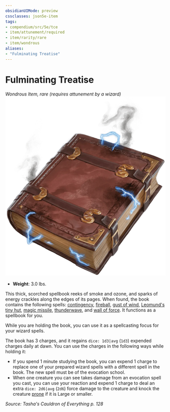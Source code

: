 ```yaml
---
obsidianUIMode: preview
cssclasses: json5e-item
tags:
- compendium/src/5e/tce
- item/attunement/required
- item/rarity/rare
- item/wondrous
aliases: 
- "Fulminating Treatise"
---
```

# Fulminating Treatise
*Wondrous Item, rare (requires attunement by a wizard)*  
![](4-Resources/Compendium/items/img/fulminating-treatise.webp#right)  

- **Weight**: 3.0 lbs.

This thick, scorched spellbook reeks of smoke and ozone, and sparks of energy crackles along the edges of its pages. When found, the book contains the following spells: [contingency](4-Resources/Compendium/spells/contingency.md), [fireball](4-Resources/Compendium/spells/fireball.md), [gust of wind](4-Resources/Compendium/spells/gust-of-wind.md), [Leomund's tiny hut](4-Resources/Compendium/spells/leomunds-tiny-hut.md), [magic missile](4-Resources/Compendium/spells/magic-missile.md), [thunderwave](4-Resources/Compendium/spells/thunderwave.md), and [wall of force](4-Resources/Compendium/spells/wall-of-force.md). It functions as a spellbook for you.

While you are holding the book, you can use it as a spellcasting focus for your wizard spells.

The book has 3 charges, and it regains `dice: 1d3|avg` (`1d3`) expended charges daily at dawn. You can use the charges in the following ways while holding it:

- If you spend 1 minute studying the book, you can expend 1 charge to replace one of your prepared wizard spells with a different spell in the book. The new spell must be of the evocation school.  
- When one creature you can see takes damage from an evocation spell you cast, you can use your reaction and expend 1 charge to deal an extra `dice: 2d6|avg` (`2d6`) force damage to the creature and knock the creature [prone](4-Resources/Compendium/rules/conditions.md#prone) if it is Large or smaller.  

*Source: Tasha's Cauldron of Everything p. 128*